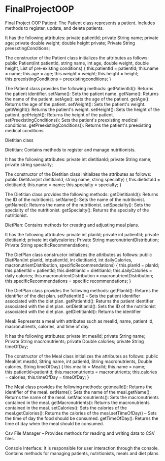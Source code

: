 # FinalProjectOOP
Final Project OOP
Patient: The Patient class represents a patient. Includes methods to register, update, and delete patients.

It has the following attributes: private patientId; private String name; private age; private double weight; double height private; Private String preesxtingConditions;

The constructor of the Patient class initializes the attributes as follows: public Patient(int patientId, string name, int age, double weight, double height, List of pre-existing conditions) { this.patientId = patientId; this.name = name; this.age = age; this.weight = weight; this.height = height; this.preexistingConditions = preexistingconditions; }

The Patient class provides the following methods: getPatientId(): Returns the patient identifier. setName(): Sets the patient name. getName(): Returns the name of the patient. setAge(): sets the age of the patient. getAge(): Returns the age of the patient. setWeight(): Sets the patient's weight. getWeight(): Returns the patient's weight. setHeight(): Sets the height of the patient. getHeight(): Returns the height of the patient. setPreexistingConditions(): Sets the patient's preexisting medical conditions. getPreexistingConditions(): Returns the patient's preexisting medical conditions.

Dietitian class

Dietitian: Contains methods to register and manage nutritionists.

It has the following attributes: private int dietitianId; private String name; private string specialty;

The constructor of the Dietitian class initializes the attributes as follows: public Dietitian(int dietitianId, string name, string specialty) { this.dietistaId = dietitianId; this.name = name; this.specialty = specialty; }

The Dietitian class provides the following methods: getDietitianId(): Returns the ID of the nutritionist. setName(): Sets the name of the nutritionist. getName(): Returns the name of the nutritionist. setSpecialty(): Sets the specialty of the nutritionist. getSpecialty(): Returns the specialty of the nutritionist.

DietPlan: Contains methods for creating and adjusting meal plans.

It has the following attributes: private int planId; private int patientId; private dietitianId; private int dailycalories; Private String macronutrientDistribution; Private String specificRecommendations;

The DietPlan class constructor initializes the attributes as follows: public DietPlan(int planId, intpatientId, int dietitianId, int dailyCalories, macronutrientDistribution, specificRecommendations) { this.planId = planId; this.patientId = patientId; this.dietitianId = dietitianId; this.dailyCalories = daily calories; this.macronutrientDistribution = macronutrientDistribution; this.specificRecommendations = specific recommendations; }

The DietPlan class provides the following methods: getPlanId(): Returns the identifier of the diet plan. setPatientId() – Sets the patient identifier associated with the diet plan. getPatientId(): Returns the patient identifier associated with the diet plan. setDietitianId(): Sets the ID of the nutritionist associated with the diet plan. getDietitianId(): Returns the identifier

Meal: Represents a meal with attributes such as mealId, name, patient Id, macronutrients, calories, and time of day.

It has the following attributes: private int mealId; private String name; Private String macronutrients; private Double calories; private String timeOfDay;

The constructor of the Meal class initializes the attributes as follows: public Meal(int meatId, String name, int patienId, String macronutrients, Double calories, String timeOfDay) { this.mealId = MealId; this.name = name; this.patientId=patientId; this.macronutrients = macronutrients; this.calories = calories; this.timeOfDay = timeOfDay; }

The Meal class provides the following methods: getmealId(): Returns the identifier of the meal. setName(): Sets the name of the meal.getName(): Returns the name of the meal. setMacronutrients(): Sets the macronutrients contained in the meal. getMacronutrients(): Returns the macronutrients contained in the meal. setCalories(): Sets the calories of the meal.getCalories(): Returns the calories of the meal.setTimeOfDay() – Sets the time of day the food should be consumed. getTimeOfDay(): Returns the time of day when the meal should be consumed.

Csv File Manager – Provides methods for reading and writing data to CSV files.

Console Interface: It is responsible for user interaction through the console. Contains methods for managing patients, nutritionists, meals and diet plans.
